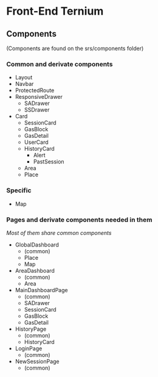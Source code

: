 # Front-End Ternium
## Components

(Components are found on the srs/components folder)<br>

### Common and derivate components
- Layout
- Navbar
- ProtectedRoute
- ResponsiveDrawer
  - SADrawer
  - SSDrawer
- Card
  - SessionCard
  - GasBlock
  - GasDetail
  - UserCard
  - HistoryCard
    - Alert
	- PastSession
  - Area
  - Place

### Specific
- Map

### Pages and derivate components needed in them
*Most of them share common components*<br>
- GlobalDashboard
  - (common)
  - Place
  - Map
- AreaDashboard
  - (common)
  - Area
- MainDashboardPage
  - (common)
  - SADrawer
  - SessionCard
  - GasBlock
  - GasDetail
- HistoryPage
  - (common)
  - HistoryCard
- LoginPage
  - (common)
- NewSessionPage
  - (common)
